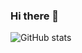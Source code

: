 ### Hi there 👋

![GitHub stats](https://github-readme-stats.vercel.app/api?username=Ramnck&show_icons=true&theme=highcontrast) 
